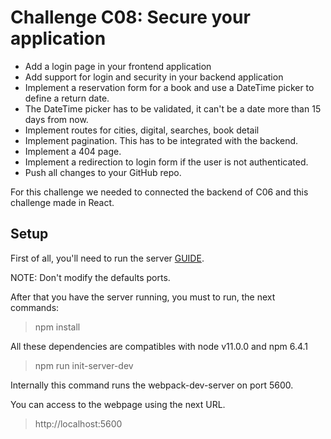 # Challenge C08: Secure your application

- Add a login page in your frontend application
- Add support for login and security in your backend application
- Implement a reservation form for a book and use a DateTime picker to define a return date.
- The DateTime picker has to be validated, it can't be a date more than 15 days from now.
- Implement routes for cities, digital, searches, book detail
- Implement pagination. This has to be integrated with the backend.
- Implement a 404 page.
- Implement a redirection to login form if the user is not authenticated.
- Push all changes to your GitHub repo.

For this challenge we needed to connected the backend of C06 and this challenge made in React.

## Setup

First of all, you'll need to run the server [GUIDE](https://github.com/Jaimejs0528/JS-School/tree/master/C06).

NOTE: Don't modify the defaults ports.

After that you have the server running, you must to run, the next commands:
> npm install

All these dependencies are compatibles with node v11.0.0 and npm 6.4.1
> npm run init-server-dev

Internally this command runs the webpack-dev-server on port 5600.

You can access to the webpage using the next URL.

> http://localhost:5600







